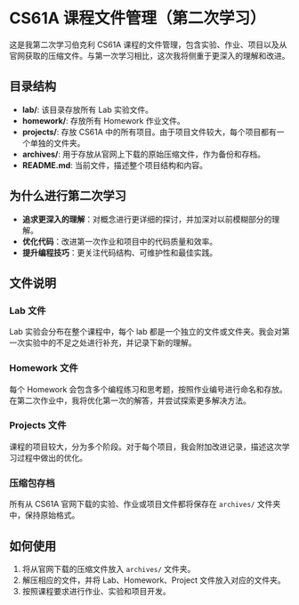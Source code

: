 # CS61A 课程文件管理（第二次学习）

这是我第二次学习伯克利 CS61A 课程的文件管理，包含实验、作业、项目以及从官网获取的压缩文件。与第一次学习相比，这次我将侧重于更深入的理解和改进。

## 目录结构

- **lab/**: 该目录存放所有 Lab 实验文件。
- **homework/**: 存放所有 Homework 作业文件。
- **projects/**: 存放 CS61A 中的所有项目。由于项目文件较大，每个项目都有一个单独的文件夹。
- **archives/**: 用于存放从官网上下载的原始压缩文件，作为备份和存档。
- **README.md**: 当前文件，描述整个项目结构和内容。

## 为什么进行第二次学习

- **追求更深入的理解**：对概念进行更详细的探讨，并加深对以前模糊部分的理解。
- **优化代码**：改进第一次作业和项目中的代码质量和效率。
- **提升编程技巧**：更关注代码结构、可维护性和最佳实践。

## 文件说明

### Lab 文件
Lab 实验会分布在整个课程中，每个 lab 都是一个独立的文件或文件夹。我会对第一次实验中的不足之处进行补充，并记录下新的理解。

### Homework 文件
每个 Homework 会包含多个编程练习和思考题，按照作业编号进行命名和存放。在第二次作业中，我将优化第一次的解答，并尝试探索更多解决方法。

### Projects 文件
课程的项目较大，分为多个阶段。对于每个项目，我会附加改进记录，描述这次学习过程中做出的优化。

### 压缩包存档
所有从 CS61A 官网下载的实验、作业或项目文件都将保存在 `archives/` 文件夹中，保持原始格式。

## 如何使用

1. 将从官网下载的压缩文件放入 `archives/` 文件夹。
2. 解压相应的文件，并将 Lab、Homework、Project 文件放入对应的文件夹。
3. 按照课程要求进行作业、实验和项目开发。
